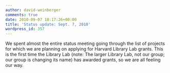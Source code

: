 ```yaml
---
author: david-weinberger
comments: true
date: 2010-09-07 18:17:26+00:00
title: 'Status update: Sept. 7, 2010'
wordpress_id: 357
---
```


We spent almost the entire status meeting going through the list of projects for which we are planning on applying for Harvard Library Lab grants. This is the first time the Library Lab (note: The larger Library Lab, not our group; our group is changing its name) has awarded grants, so we are all feeling our way.

